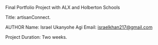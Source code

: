 Final Portfolio Project with ALX and Holberton Schools

Title: artisanConnect.

AUTHOR
Name: Israel Ukanyohe Agi
Email: israelkhan217@gmail.com

Project Duration: Two weeks.
